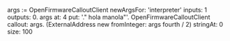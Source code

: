 args := OpenFirmwareCalloutClient newArgsFor: 'interpreter' inputs: 1 outputs: 0.
args at: 4 put: '." hola manola"'.
OpenFirmwareCalloutClient callout: args.
(ExternalAddress new fromInteger: args fourth / 2) stringAt: 0 size: 100
